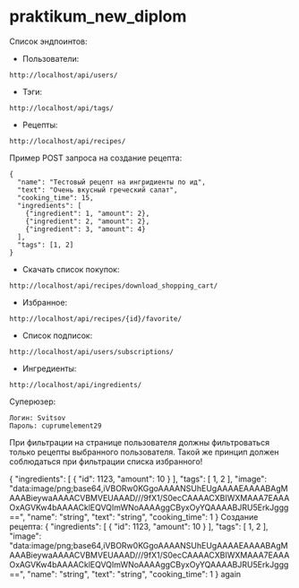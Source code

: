 # praktikum_new_diplom
Список эндпоинтов:
- Пользователи:
```
http://localhost/api/users/
```
- Тэги:
```
http://localhost/api/tags/
```
- Рецепты:
```
http://localhost/api/recipes/
```
Пример POST запроса на создание рецепта:
```
{
  "name": "Тестовый рецепт на ингридиенты по ид",
  "text": "Очень вкусный греческий салат",
  "cooking_time": 15,
  "ingredients": [
    {"ingredient": 1, "amount": 2},
    {"ingredient": 2, "amount": 2},
    {"ingredient": 3, "amount": 4}
  ],
  "tags": [1, 2]
}
```
- Скачать список покупок:
```
http://localhost/api/recipes/download_shopping_cart/
```
- Избранное:
```
http://localhost/api/recipes/{id}/favorite/
```
- Список подписок:
```
http://localhost/api/users/subscriptions/
```
- Ингредиенты:
```
http://localhost/api/ingredients/
```
Суперюзер:
```
Логин: Svitsov
Пароль: cuprumelement29
```

При фильтрации на странице пользователя должны фильтроваться только рецепты выбранного пользователя. 
Такой же принцип должен соблюдаться при фильтрации списка избранного!

{
  "ingredients": [
    {
      "id": 1123,
      "amount": 10
    }
  ],
  "tags": [
    1,
    2
  ],
  "image": "data:image/png;base64,iVBORw0KGgoAAAANSUhEUgAAAAEAAAABAgMAAABieywaAAAACVBMVEUAAAD///9fX1/S0ecCAAAACXBIWXMAAA7EAAAOxAGVKw4bAAAACklEQVQImWNoAAAAggCByxOyYQAAAABJRU5ErkJggg==",
  "name": "string",
  "text": "string",
  "cooking_time": 1
}
Создание рецепта:
{
  "ingredients": [
    {
      "id": 1123,
      "amount": 10
    }
  ],
  "tags": [
    1,
    2
  ],
  "image": "data:image/png;base64,iVBORw0KGgoAAAANSUhEUgAAAAEAAAABAgMAAABieywaAAAACVBMVEUAAAD///9fX1/S0ecCAAAACXBIWXMAAA7EAAAOxAGVKw4bAAAACklEQVQImWNoAAAAggCByxOyYQAAAABJRU5ErkJggg==",
  "name": "string",
  "text": "string",
  "cooking_time": 1
}
again

